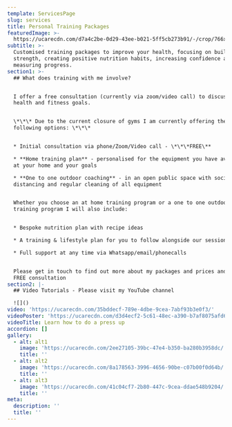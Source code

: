 ```yaml
---
template: ServicesPage
slug: services
title: Personal Training Packages
featuredImage: >-
  https://ucarecdn.com/d7a4c2be-0d29-43ee-b021-5ff5cb273b91/-/crop/766x278/0,0/-/preview/
subtitle: >-
  Customised training packages to improve your health, focusing on building
  strength, creating positive nutrition habits, increasing confidence and
  measuring progress.
section1: >-
  ## What does training with me involve?


  I offer a free consultation (currently via zoom/video call) to discuss your
  health and fitness goals.


  \*\*\* Due to the current closure of gyms I am currently offering the
  following options: \*\*\*


  * Initial consultation via phone/Zoom/Video call - \*\*\*FREE\**

  * **Home training plan** - personalised for the equipment you have available
  at your home and your goals

  * **One to one outdoor coaching** - in an open public space with social
  distancing and regular cleaning of all equipment


  Whether you choose an at home training program or a one to one outdoors
  training program I will also include:


  * Bespoke nutrition plan with recipe ideas

  * A training & lifestyle plan for you to follow alongside our sessions

  * Full support at any time via Whatsapp/email/phonecalls


  Please get in touch to find out more about my packages and prices and book a
  FREE consultation
section2: |-
  ## Video Tutorials - Please visit my YouTube channel

  ![]()
video: 'https://ucarecdn.com/35bddecf-789e-4dbe-9cea-7abf93b3e0f3/'
videoPoster: 'https://ucarecdn.com/d3d4ecf2-5c61-48ec-a390-b7af8075afd6/'
videoTitle: Learn how to do a press up
accordion: []
gallery:
  - alt: alt1
    image: 'https://ucarecdn.com/2ee27105-39bc-47e4-b350-ba280b3958dc/'
    title: ''
  - alt: alt2
    image: 'https://ucarecdn.com/8a178563-3996-4656-90be-c07b00f0d64b/'
    title: ''
  - alt: alt3
    image: 'https://ucarecdn.com/41c04cf7-2b80-447c-9cea-ddae548b9204/'
    title: ''
meta:
  description: ''
  title: ''
---
```



